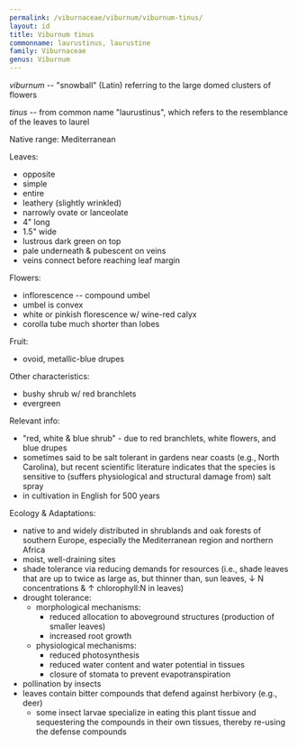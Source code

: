 ```yaml
---
permalink: /viburnaceae/viburnum/viburnum-tinus/
layout: id
title: Viburnum tinus
commonname: laurustinus, laurustine
family: Viburnaceae
genus: Viburnum
---
```


*viburnum* -- "snowball" (Latin) referring to the large domed clusters of flowers

*tinus* -- from common name "laurustinus", which refers to the resemblance of the leaves to laurel

Native range: Mediterranean

Leaves:
  - opposite
  - simple
  - entire
  - leathery (slightly wrinkled)
  - narrowly ovate or lanceolate
  - 4" long
  - 1.5" wide
  - lustrous dark green on top
  - pale underneath & pubescent on veins
  - veins connect before reaching leaf margin

Flowers:
  - inflorescence -- compound umbel
  - umbel is convex
  - white or pinkish florescence w/ wine-red calyx
  - corolla tube much shorter than lobes

Fruit:
  - ovoid, metallic-blue drupes

Other characteristics:
  - bushy shrub w/ red branchlets
  - evergreen

Relevant info:
  - "red, white & blue shrub" - due to red branchlets, white flowers, and blue drupes
  - sometimes said to be salt tolerant in gardens near coasts (e.g., North Carolina), but recent scientific literature indicates that the species is sensitive to (suffers physiological and structural damage from) salt spray
  - in cultivation in English for 500 years

Ecology & Adaptations:
  - native to and widely distributed in shrublands and oak forests of southern Europe, especially the Mediterranean region and northern Africa
  - moist, well-draining sites
  - shade tolerance via reducing demands for resources (i.e., shade leaves that are up to twice as large as, but thinner than, sun leaves, &darr; N concentrations & &uarr; chlorophyll:N in leaves)
  - drought tolerance:
    - morphological mechanisms:
      - reduced allocation to aboveground structures (production of smaller leaves)
      - increased root growth
    - physiological mechanisms:
      - reduced photosynthesis
      - reduced water content and water potential in tissues
      - closure of stomata to prevent evapotranspiration
  - pollination by insects
  - leaves contain bitter compounds that defend against herbivory (e.g., deer)
    - some insect larvae specialize in eating this plant tissue and sequestering the compounds in their own tissues, thereby re-using the defense compounds
